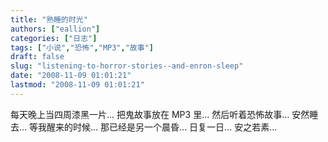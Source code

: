 ```yaml
---
title: "熟睡的时光"
authors: ["eallion"]
categories: ["日志"]
tags: ["小说","恐怖","MP3","故事"]
draft: false
slug: "listening-to-horror-stories--and-enron-sleep"
date: "2008-11-09 01:01:21"
lastmod: "2008-11-09 01:01:21"
---
```


每天晚上当四周漆黑一片...
把鬼故事放在 MP3 里...
然后听着恐怖故事...
安然睡去...
等我醒来的时候...
那已经是另一个晨昏...
日复一日...
安之若素...
